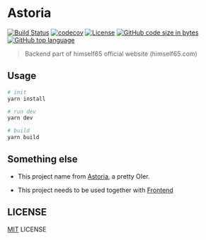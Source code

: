# Astoria

[![Build Status](https://www.travis-ci.com/Himself65/Astoria.svg?branch=dev)](https://www.travis-ci.com/Himself65/Astoria)
[![codecov](https://codecov.io/gh/Himself65/Astoria/branch/dev/graph/badge.svg)](https://codecov.io/gh/Himself65/Astoria)
[![License](https://img.shields.io/github/license/himself65/kuen.svg)](htttps:://github.com/himself65/Astoria)
[![GitHub code size in bytes](https://img.shields.io/github/languages/code-size/himself65/Astoria.svg)](htttps:://github.com/himself65/Astoria)
[![GitHub top language](https://img.shields.io/github/languages/top/himself65/Astoria.svg)](htttps:://github.com/himself65/Astoria)

> Backend part of himself65 official website (himself65.com)

## Usage

```bash
# init
yarn install

# run dev
yarn dev

# build
yarn build
```

## Something else

- This project name from [Astoria](https://www.zhihu.com/people/qiu-ye-jun-77), a pretty OIer.

- This project needs to be used together with [Frontend](https://github.com/Himself65/Himself65.github.io)

## LICENSE

[MIT](LICENSE) LICENSE
